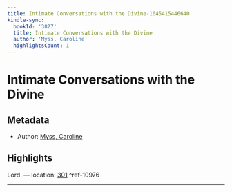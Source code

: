 ```yaml
---
title: Intimate Conversations with the Divine-1645415446640
kindle-sync:
  bookId: '3827'
  title: Intimate Conversations with the Divine
  author: 'Myss, Caroline'
  highlightsCount: 1
---
```

# Intimate Conversations with the Divine
## Metadata
* Author: [Myss, Caroline](None)

## Highlights
Lord. — location: [301]() ^ref-10976

---
